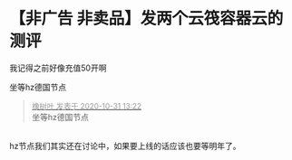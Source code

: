 # 【非广告 非卖品】发两个云筏容器云的测评


我记得之前好像充值50开啊

坐等hz德国节点

<div class="quote"><blockquote><font size="2"><a href="https://www.hostloc.com/forum.php?mod=redirect&amp;goto=findpost&amp;pid=9380302&amp;ptid=760452" target="_blank"><font color="#999999">橡树叶 发表于 2020-10-31 13:22</font></a></font><br />
坐等hz德国节点</blockquote></div><br />
hz节点我们其实还在讨论中，如果要上线的话应该也要等明年了。
